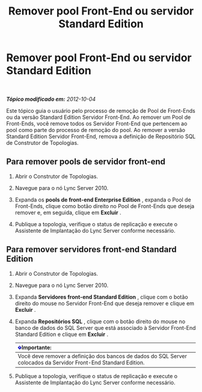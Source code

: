 ﻿---
title: Remover pool Front-End ou servidor Standard Edition
TOCTitle: Remover pool Front-End ou servidor Standard Edition
ms:assetid: 83c39a36-49a1-4ac6-9cc5-b0e441b1fdec
ms:mtpsurl: https://technet.microsoft.com/pt-br/library/JJ688115(v=OCS.15)
ms:contentKeyID: 49886289
ms.date: 05/19/2016
mtps_version: v=OCS.15
ms.translationtype: HT
---

# Remover pool Front-End ou servidor Standard Edition

 

_**Tópico modificado em:** 2012-10-04_

Este tópico guia o usuário pelo processo de remoção de Pool de Front-Ends ou da versão Standard Edition Servidor Front-End. Ao remover um Pool de Front-Ends, você remove todos os Servidor Front-End que pertencem ao pool como parte do processo de remoção do pool. Ao remover a versão Standard Edition Servidor Front-End, remova a definição de Repositório SQL de Construtor de Topologias.

## Para remover pools de servidor front-end

1.  Abrir o Construtor de Topologias.

2.  Navegue para o nó Lync Server 2010.

3.  Expanda os **pools de front-end Enterprise Edition** , expanda o Pool de Front-Ends, clique como botão direito no Pool de Front-Ends que deseja remover e, em seguida, clique em **Excluir** .

4.  Publique a topologia, verifique o status de replicação e execute o Assistente de Implantação do Lync Server conforme necessário.

## Para remover servidores front-end Standard Edition

1.  Abrir o Construtor de Topologias.

2.  Navegue para o nó Lync Server 2010.

3.  Expanda **Servidores front-end Standard Edition** , clique com o botão direito do mouse no Servidor Front-End que deseja remover e clique em **Excluir** .

4.  Expanda **Repositórios SQL** , clique com o botão direito do mouse no banco de dados do SQL Server que está associado à Servidor Front-End Standard Edition e clique em **Excluir** .
    
    <table>
    <thead>
    <tr class="header">
    <th><img src="images/Gg425939.important(OCS.15).gif" title="important" alt="important" />Importante:</th>
    </tr>
    </thead>
    <tbody>
    <tr class="odd">
    <td>Você deve remover a definição dos bancos de dados do SQL Server colocados da Servidor Front-End Standard Edition.</td>
    </tr>
    </tbody>
    </table>


5.  Publique a topologia, verifique o status de replicação e execute o Assistente de Implantação do Lync Server conforme necessário.

